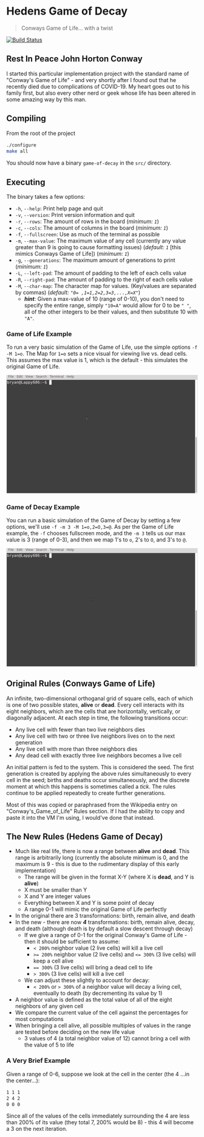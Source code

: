 # Hedens Game of Decay

> Conways Game of Life... with a twist

[![Build Status](https://travis-ci.org/hedenface/hedens-game-of-decay.svg?branch=master)](https://travis-ci.org/hedenface/hedens-game-of-decay)

## Rest In Peace John Horton Conway

I started this particular implementation project with the standard name of "Conway's Game of Life" - and very shortly after I found out that he recently died due to complications of COVID-19. My heart goes out to his family first, but also every other nerd or geek whose life has been altered in some amazing way by this man.

## Compiling

From the root of the project

```bash
./configure
make all
```

You should now have a binary `game-of-decay` in the `src/` directory.

## Executing

The binary takes a few options:

* `-h`, `--help`: Print help page and quit
* `-v`, `--version`: Print version information and quit
* `-r`, `--rows`: The amount of rows in the board (*minimum: `1`*)
* `-c`, `--cols`: The amount of columns in the board (*minimum: `1`*)
* `-f`, `--fullscreen`: Use as much of the terminal as possible
* `-m`, `--max-value`: The maximum value of any cell (currently any value greater than 9 is going to cause formatting issues) (*default: `1`* [this mimics Conways Game of Life]) (*minimum: `1`*)
* `-g`, `--generations`: The maximum amount of generations to print (*minimum: `1`*)
* `-L`, `--left-pad`: The amount of padding to the left of each cells value
* `-R`, `--right-pad`: The amount of padding to the right of each cells value
* `-M`, `--char-map`: The character map for values. (Key/values are separated by commas) (*default: `"0= ,1=1,2=2,3=3,...,X=X"`*)
    * ***hint***: Given a max-value of 10 (range of 0-10), you don't need to specify the entire range, simply `"10=A"` would allow for 0 to be `" "`, all of the other integers to be their values, and then substitute 10 with `"A"`.

### Game of Life Example

To run a very basic simulation of the Game of Life, use the simple options `-f -M 1=o`. The Map for `1=o` sets a nice visual for viewing live vs. dead cells. This assumes the max value is 1, which is the default - this simulates the original Game of Life.

![Game of Life example animation](https://github.com/hedenface/hedens-game-of-decay/blob/main/assets/game-of-life.gif)

### Game of Decay Example

You can run a basic simulation of the Game of Decay by setting a few options, we'll use `-f -m 3 -M 1=o,2=O,3=@`. As per the Game of Life example, the `-f` chooses fullscreen mode, and the `-m 3` tells us our max value is 3 (range of 0-3), and then we map 1's to `o`, 2's to `O`, and 3's to `@`.

![Game of Decay example animation](https://github.com/hedenface/hedens-game-of-decay/blob/main/assets/game-of-decay.gif)

## Original Rules (Conways Game of Life)

An infinite, two-dimensional orthoganal grid of square cells, each of which is one of two possible states, **alive** or **dead**. Every cell interacts with its eight neighbors, which are the cells that are horizontally, vertically, or diagonally adjacent. At each step in time, the following transitions occur:

* Any live cell with fewer than two live neighbors dies
* Any live cell with two or three live neighbors lives on to the next generation
* Any live cell with more than three neighbors dies
* Any dead cell with exactly three live neighbors becomes a live cell

An initial pattern is fed to the system. This is considered the seed. The first generation is created by applying the above rules simultaneously to every cell in the seed; births and deaths occur simultaneously, and the discrete moment at which this happens is sometimes called a *tick*. The rules continue to be applied repeatedly to create further generations.

Most of this was copied or paraphrased from the Wikipedia entry on "Conway's_Game_of_Life" Rules section. If I had the ability to copy and paste it into the VM I'm using, I would've done that instead.

## The New Rules (Hedens Game of Decay)

* Much like real life, there is now a range between **alive** and **dead**. This range is arbitrarily long (currently the absolute minimum is 0, and the maximum is 9 - this is due to the rudimentary display of this early implementation)
    * The range will be given in the format X-Y (where X is **dead**, and Y is **alive**)
    * X must be smaller than Y
    * X and Y are integer values
    * Everything between X and Y is some point of decay
    * A range 0-1 will mimic the original Game of Life perfectly
* In the original there are 3 transformations: birth, remain alive, and death
* In the new - there are now ***4*** transformations: birth, remain alive, decay, and death (although death is by default a slow descent through decay)
    * If we give a range of 0-1 for the original Conway's Game of Life - then it should be sufficient to assume:
        * `< 200%` neighbor value (2 live cells) will kill a live cell
        * `>= 200%` neighbor value (2 live cells) and `<= 300%` (3 live cells) will keep a cell alive
        * `== 300%` (3 live cells) will bring a dead cell to life
        * `> 300%` (3 live cells) will kill a live cell
    * We can adjust these slightly to account for decay:
        * `< 200%` or `> 300%` of a neighbor value will decay a living cell, eventually to death (by decrementing its value by 1)
* A neighbor value is defined as the total value of all of the eight neighbors of any given cell
* We compare the current value of the cell against the percentages for most computations
* When bringing a cell alive, all possible multiples of values in the range are tested before deciding on the new life value
    * 3 values of 4 (a total neighbor value of 12) cannot bring a cell with the value of 5 to life

### A Very Brief Example

Given a range of 0-6, suppose we look at the cell in the center (the 4 ...in the center...):

```
1 1 1
2 4 2
0 0 0
```

Since all of the values of the cells immediately surrounding the 4 are less than 200% of its value (they total 7, 200% would be 8) - this 4 will become a 3 on the next iteration.
